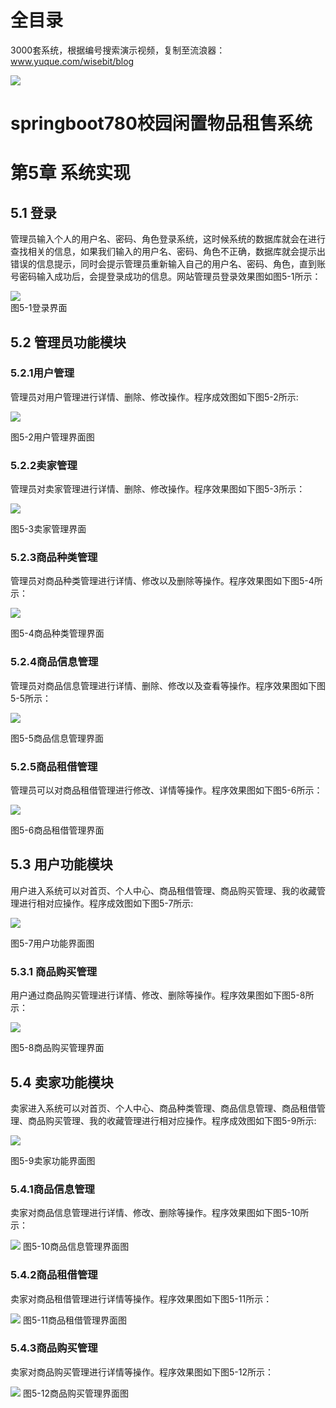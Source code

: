 # 全目录

3000套系统，根据编号搜索演示视频，复制至流浪器：www.yuque.com/wisebit/blog


![](https://bitwise.oss-cn-heyuan.aliyuncs.com/2024/11/06/qq_wechat.png)

# springboot780校园闲置物品租售系统   

# 第5章  系统实现

## 5.1 登录
管理员输入个人的用户名、密码、角色登录系统，这时候系统的数据库就会在进行查找相关的信息，如果我们输入的用户名、密码、角色不正确，数据库就会提示出错误的信息提示，同时会提示管理员重新输入自己的用户名、密码、角色，直到账号密码输入成功后，会提登录成功的信息。网站管理员登录效果图如图5-1所示：

![](/md/blog.009.png)     
图5-1登录界面
## 5.2  管理员功能模块
### 5.2.1用户管理
管理员对用户管理进行详情、删除、修改操作。程序成效图如下图5-2所示:

![](/md/blog.010.png)

图5-2用户管理界面图
### 5.2.2卖家管理
管理员对卖家管理进行详情、删除、修改操作。程序效果图如下图5-3所示：

![](/md/blog.011.png)

图5-3卖家管理界面
### 5.2.3商品种类管理
管理员对商品种类管理进行详情、修改以及删除等操作。程序效果图如下图5-4所示：

![](/md/blog.012.png)

图5-4商品种类管理界面
### 5.2.4商品信息管理
管理员对商品信息管理进行详情、删除、修改以及查看等操作。程序效果图如下图5-5所示：

![](/md/blog.013.png)

图5-5商品信息管理界面
### 5.2.5商品租借管理
管理员可以对商品租借管理进行修改、详情等操作。程序效果图如下图5-6所示：

![](/md/blog.014.png)

图5-6商品租借管理界面
## 5.3  用户功能模块
用户进入系统可以对首页、个人中心、商品租借管理、商品购买管理、我的收藏管理进行相对应操作。程序成效图如下图5-7所示:

![](/md/blog.015.png)

图5-7用户功能界面图
### 5.3.1 商品购买管理
用户通过商品购买管理进行详情、修改、删除等操作。程序效果图如下图5-8所示：

![](/md/blog.016.png)

图5-8商品购买管理界面

## 5.4 卖家功能模块
卖家进入系统可以对首页、个人中心、商品种类管理、商品信息管理、商品租借管理、商品购买管理、我的收藏管理进行相对应操作。程序成效图如下图5-9所示:

![](/md/blog.017.png)

图5-9卖家功能界面图
### 5.4.1商品信息管理
卖家对商品信息管理进行详情、修改、删除等操作。程序效果图如下图5-10所示：

![](/md/blog.018.png)
图5-10商品信息管理界面图
### 5.4.2商品租借管理
卖家对商品租借管理进行详情等操作。程序效果图如下图5-11所示：

![](/md/blog.019.png)
图5-11商品租借管理界面图

### 5.4.3商品购买管理
卖家对商品购买管理进行详情等操作。程序效果图如下图5-12所示：

![](/md/blog.020.png)
图5-12商品购买管理界面图











